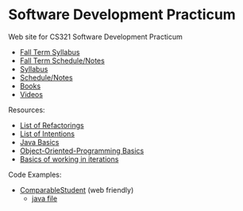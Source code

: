 Software Development Practicum
==============================

Web site for CS321 Software Development Practicum

- [Fall Term Syllabus](syllabusFall.md)
- [Fall Term Schedule/Notes](scheduleFall.md)
- [Syllabus](syllabus.md)
- [Schedule/Notes](schedule.md)
- [Books](books.md)
- [Videos](videos.md)

Resources:

- [List of Refactorings](cheatsheets/refactorings.md)
- [List of Intentions](cheatsheets/intentions.md)
- [Java Basics](cheatsheets/javaBasics.md)
- [Object-Oriented-Programming Basics](cheatsheets/OOPBasics.md)
- [Basics of working in iterations](cheatsheets/iterationBasics.md)

Code Examples:

- [ComparableStudent](codeExamples/ComparableStudent.java.md) (web friendly)
    - [java file](codeExamples/ComparableStudent.java)

